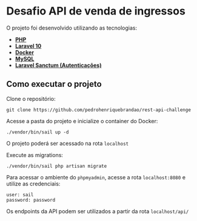 # Desafio API de venda de ingressos 

O projeto foi desenvolvido utilizando as tecnologias:
- **[PHP](https://www.php.net/)**
- **[Laravel 10](https://laravel.com/)**
- **[Docker](https://www.docker.com/)**
- **[MySQL](https://www.mysql.com/)**
- **[Laravel Sanctum (Autenticações)](https://laravel.com/docs/10.x/sanctum)**

## Como executar o projeto

Clone o repositório: 
```
git clone https://github.com/pedrohenriquebrandao/rest-api-challenge
```

Acesse a pasta do projeto e inicialize o container do Docker: 
```
./vendor/bin/sail up -d
```
O projeto poderá ser acessado na rota `localhost`

Execute as migrations: 
```
./vendor/bin/sail php artisan migrate
```

Para acessar o ambiente do `phpmyadmin`, acesse a rota `localhost:8080` e utilize as credenciais:

```
user: sail
password: password 
```
Os endpoints da API podem ser utilizados a partir da rota `localhost/api/`

